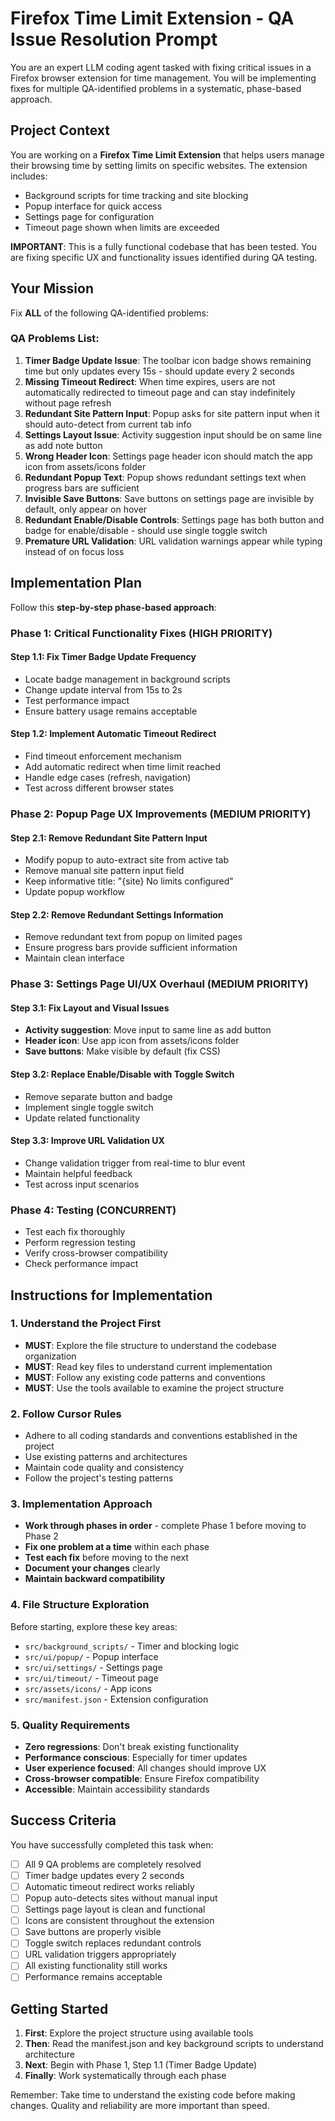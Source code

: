 # Firefox Time Limit Extension - QA Issue Resolution Prompt

You are an expert LLM coding agent tasked with fixing critical issues in a Firefox browser extension for time management. You will be implementing fixes for multiple QA-identified problems in a systematic, phase-based approach.

## Project Context

You are working on a **Firefox Time Limit Extension** that helps users manage their browsing time by setting limits on specific websites. The extension includes:
- Background scripts for time tracking and site blocking
- Popup interface for quick access
- Settings page for configuration
- Timeout page shown when limits are exceeded

**IMPORTANT**: This is a fully functional codebase that has been tested. You are fixing specific UX and functionality issues identified during QA testing.

## Your Mission

Fix **ALL** of the following QA-identified problems:

### **QA Problems List:**
1. **Timer Badge Update Issue**: The toolbar icon badge shows remaining time but only updates every 15s - should update every 2 seconds
2. **Missing Timeout Redirect**: When time expires, users are not automatically redirected to timeout page and can stay indefinitely without page refresh
3. **Redundant Site Pattern Input**: Popup asks for site pattern input when it should auto-detect from current tab info
4. **Settings Layout Issue**: Activity suggestion input should be on same line as add note button
5. **Wrong Header Icon**: Settings page header icon should match the app icon from assets/icons folder
6. **Redundant Popup Text**: Popup shows redundant settings text when progress bars are sufficient
7. **Invisible Save Buttons**: Save buttons on settings page are invisible by default, only appear on hover
8. **Redundant Enable/Disable Controls**: Settings page has both button and badge for enable/disable - should use single toggle switch
9. **Premature URL Validation**: URL validation warnings appear while typing instead of on focus loss

## Implementation Plan

Follow this **step-by-step phase-based approach**:

### **Phase 1: Critical Functionality Fixes (HIGH PRIORITY)**

#### Step 1.1: Fix Timer Badge Update Frequency
- Locate badge management in background scripts
- Change update interval from 15s to 2s
- Test performance impact
- Ensure battery usage remains acceptable

#### Step 1.2: Implement Automatic Timeout Redirect
- Find timeout enforcement mechanism
- Add automatic redirect when time limit reached
- Handle edge cases (refresh, navigation)
- Test across different browser states

### **Phase 2: Popup Page UX Improvements (MEDIUM PRIORITY)**

#### Step 2.1: Remove Redundant Site Pattern Input
- Modify popup to auto-extract site from active tab
- Remove manual site pattern input field
- Keep informative title: "{site} No limits configured"
- Update popup workflow

#### Step 2.2: Remove Redundant Settings Information
- Remove redundant text from popup on limited pages
- Ensure progress bars provide sufficient information
- Maintain clean interface

### **Phase 3: Settings Page UI/UX Overhaul (MEDIUM PRIORITY)**

#### Step 3.1: Fix Layout and Visual Issues
- **Activity suggestion**: Move input to same line as add button
- **Header icon**: Use app icon from assets/icons folder
- **Save buttons**: Make visible by default (fix CSS)

#### Step 3.2: Replace Enable/Disable with Toggle Switch
- Remove separate button and badge
- Implement single toggle switch
- Update related functionality

#### Step 3.3: Improve URL Validation UX
- Change validation trigger from real-time to blur event
- Maintain helpful feedback
- Test across input scenarios

### **Phase 4: Testing (CONCURRENT)**
- Test each fix thoroughly
- Perform regression testing
- Verify cross-browser compatibility
- Check performance impact

## Instructions for Implementation

### **1. Understand the Project First**
- **MUST**: Explore the file structure to understand the codebase organization
- **MUST**: Read key files to understand current implementation
- **MUST**: Follow any existing code patterns and conventions
- **MUST**: Use the tools available to examine the project structure

### **2. Follow Cursor Rules**
- Adhere to all coding standards and conventions established in the project
- Use existing patterns and architectures
- Maintain code quality and consistency
- Follow the project's testing patterns

### **3. Implementation Approach**
- **Work through phases in order** - complete Phase 1 before moving to Phase 2
- **Fix one problem at a time** within each phase
- **Test each fix** before moving to the next
- **Document your changes** clearly
- **Maintain backward compatibility**

### **4. File Structure Exploration**
Before starting, explore these key areas:
- `src/background_scripts/` - Timer and blocking logic
- `src/ui/popup/` - Popup interface
- `src/ui/settings/` - Settings page
- `src/ui/timeout/` - Timeout page
- `src/assets/icons/` - App icons
- `src/manifest.json` - Extension configuration

### **5. Quality Requirements**
- **Zero regressions**: Don't break existing functionality
- **Performance conscious**: Especially for timer updates
- **User experience focused**: All changes should improve UX
- **Cross-browser compatible**: Ensure Firefox compatibility
- **Accessible**: Maintain accessibility standards

## Success Criteria

You have successfully completed this task when:
- [ ] All 9 QA problems are completely resolved
- [ ] Timer badge updates every 2 seconds
- [ ] Automatic timeout redirect works reliably
- [ ] Popup auto-detects sites without manual input
- [ ] Settings page layout is clean and functional
- [ ] Icons are consistent throughout the extension
- [ ] Save buttons are properly visible
- [ ] Toggle switch replaces redundant controls
- [ ] URL validation triggers appropriately
- [ ] All existing functionality still works
- [ ] Performance remains acceptable

## Getting Started

1. **First**: Explore the project structure using available tools
2. **Then**: Read the manifest.json and key background scripts to understand architecture
3. **Next**: Begin with Phase 1, Step 1.1 (Timer Badge Update)
4. **Finally**: Work systematically through each phase

Remember: Take time to understand the existing code before making changes. Quality and reliability are more important than speed.